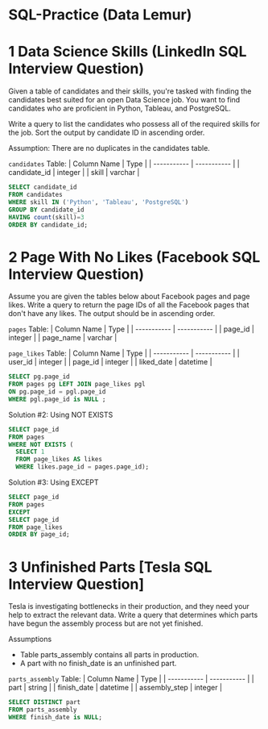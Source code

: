 # SQL-Practice (Data Lemur)

# 1 Data Science Skills (LinkedIn SQL Interview Question)
Given a table of candidates and their skills, you're tasked with finding the candidates best suited for an open Data Science job. You want to find candidates who are proficient in Python, Tableau, and PostgreSQL.

Write a query to list the candidates who possess all of the required skills for the job. Sort the output by candidate ID in ascending order.

Assumption: There are no duplicates in the candidates table.


```candidates``` Table:
| Column Name | Type |
| ----------- | ----------- |
| candidate_id | integer |
| skill | varchar |

```sql
SELECT candidate_id 
FROM candidates 
WHERE skill IN ('Python', 'Tableau', 'PostgreSQL')
GROUP BY candidate_id 
HAVING count(skill)=3
ORDER BY candidate_id;

```

# 2 Page With No Likes (Facebook SQL Interview Question)
Assume you are given the tables below about Facebook pages and page likes. Write a query to return the page IDs of all the Facebook pages that don't have any likes. The output should be in ascending order.

``` pages ``` Table:
| Column Name | Type |
| ----------- | ----------- |
| page_id | integer |
| page_name | varchar |

```page_likes``` Table:
| Column Name	| Type |
| ----------- | ----------- |
| user_id	| integer |
| page_id	| integer |
| liked_date | datetime |

```sql
SELECT pg.page_id 
FROM pages pg LEFT JOIN page_likes pgl
ON pg.page_id = pgl.page_id
WHERE pgl.page_id is NULL ;
```

Solution #2: Using NOT EXISTS
```sql
SELECT page_id
FROM pages
WHERE NOT EXISTS (
  SELECT 1
  FROM page_likes AS likes
  WHERE likes.page_id = pages.page_id);
```
  
Solution #3: Using EXCEPT
```sql
SELECT page_id
FROM pages
EXCEPT
SELECT page_id
FROM page_likes
ORDER BY page_id;
```

# 3 Unfinished Parts [Tesla SQL Interview Question]

Tesla is investigating bottlenecks in their production, and they need your help to extract the relevant data. Write a query that determines which parts have begun the assembly process but are not yet finished.

Assumptions

- Table parts_assembly contains all parts in production.
- A part with no finish_date is an unfinished part.

```parts_assembly``` Table:
| Column Name	| Type |
| ----------- | ----------- |
| part |	string |
| finish_date	| datetime |
| assembly_step	| integer |

```sql
SELECT DISTINCT part 
FROM parts_assembly
WHERE finish_date is NULL;
```
